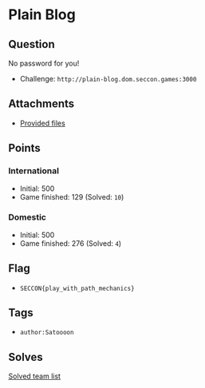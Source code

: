 # Plain Blog
## Question
No password for you!

- Challenge: `http://plain-blog.dom.seccon.games:3000`


## Attachments
- [Provided files](files/)

## Points
### International
- Initial: 500
- Game finished: 129 (Solved: `10`)

### Domestic
- Initial: 500
- Game finished: 276 (Solved: `4`)

## Flag
- `SECCON{play_with_path_mechanics}`

## Tags
- `author:Satoooon`

## Solves
[Solved team list](./solves.md)